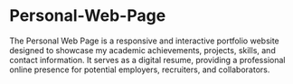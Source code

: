 # Personal-Web-Page
The Personal Web Page is a responsive and interactive portfolio website designed to showcase my academic achievements, projects, skills, and contact information. It serves as a digital resume, providing a professional online presence for potential employers, recruiters, and collaborators.
